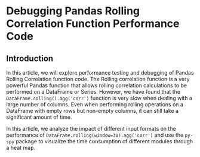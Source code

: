 # Debugging Pandas Rolling Correlation Function Performance Code

## Introduction
In this article, we will explore performance testing and debugging of Pandas Rolling Correlation function code. 
The Rolling correlation function is a very powerful Pandas function that allows rolling correlation calculations to be performed on a DataFrame or Series. 
However, we have found that the `DataFrame.rolling().agg('corr')` function is very slow when dealing with a large number of columns. 
Even when performing rolling operations on a DataFrame with empty rows but non-empty columns, it can still take a significant amount of time.

In this article, we analyze the impact of different input formats on the performance of `DataFrame.rolling(window=30).agg('corr')` and 
use the `py-spy` package to visualize the time consumption of different modules through a heat map.
